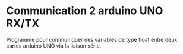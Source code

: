 # Communication 2 arduino UNO RX/TX

Programme pour communiquer des variables de type float entre deux cartes arduino UNO via la liaison série.


